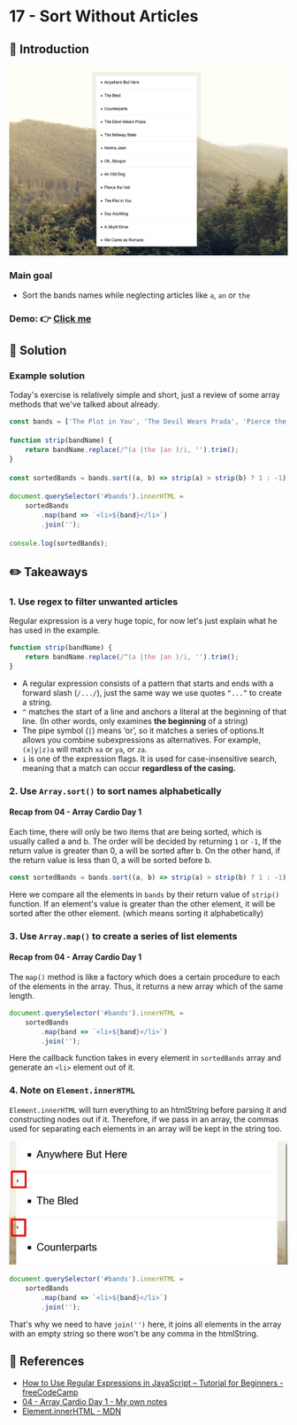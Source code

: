 # 17 - Sort Without Articles
## :eyes: Introduction

![](./screenshot_1.jpg)

### Main goal

- Sort the bands names while neglecting articles like `a`, `an` or `the`

### Demo: 👉 [Click me]() 

## :pushpin: Solution
### Example solution
Today's exercise is relatively simple and short, just a review of some array methods that we've talked about already. 
```javascript
const bands = ['The Plot in You', 'The Devil Wears Prada', 'Pierce the Veil', 'Norma Jean', 'The Bled', 'Say Anything', 'The Midway State', 'We Came as Romans', 'Counterparts', 'Oh, Sleeper', 'A Skylit Drive', 'Anywhere But Here', 'An Old Dog'];

function strip(bandName) {
    return bandName.replace(/^(a |the |an )/i, '').trim();
}

const sortedBands = bands.sort((a, b) => strip(a) > strip(b) ? 1 : -1);

document.querySelector('#bands').innerHTML =
    sortedBands
        .map(band => `<li>${band}</li>`)
        .join('');

console.log(sortedBands);
```

## :pencil2: Takeaways

### 1. Use regex to filter unwanted articles
Regular expression is a very huge topic, for now let's just explain what he has used in the example.
```javascript
function strip(bandName) {
    return bandName.replace(/^(a |the |an )/i, '').trim();
}
```
* A regular expression consists of a pattern that starts and ends with a forward slash (`/.../`), just the same way we use quotes `“...”` to create a string.
* `^` matches the start of a line and anchors a literal at the beginning of that line. (In other words, only examines **the beginning** of a string)
* The pipe symbol (`|`) means ‘or’, so it matches a series of options.It allows you combine subexpressions as alternatives. For example, `(x|y|z)a` will match `xa` or `ya`, or `za`. 
* `i` is one of the expression flags. It is used for case-insensitive search, meaning that a match can occur **regardless of the casing.**

### 2. Use `Array.sort()` to sort names alphabetically

#### Recap from 04 - Array Cardio Day 1
Each time, there will only be two items that are being sorted, which is usually called a and b. The order will be decided by returning `1` or `-1`, If the return value is greater than 0, a will be sorted after b. On the other hand, if the return value is less than 0, a will be sorted before b.

```javascript
const sortedBands = bands.sort((a, b) => strip(a) > strip(b) ? 1 : -1);
```
Here we compare all the elements in `bands` by their return value of `strip()` function. If an element's value is greater than the other element, it will be sorted after the other element. (which means sorting it alphabetically)

### 3. Use `Array.map()` to create a series of list elements

#### Recap from 04 - Array Cardio Day 1
The `map()` method is like a factory which does a certain procedure to each of the elements in the array. Thus, it returns a new array which of the same length.

```javascript
document.querySelector('#bands').innerHTML =
    sortedBands
        .map(band => `<li>${band}</li>`)
        .join('');
```
Here the callback function takes in every element in `sortedBands` array and generate an `<li>` element out of it.

### 4. Note on `Element.innerHTML` 
`Element.innerHTML` will turn everything to an htmlString before parsing it and constructing nodes out if it. Therefore, if we pass in an array, the commas used for separating each elements in an array will be kept in the string too. 

![](screenshot_2.jpg)
```javascript
document.querySelector('#bands').innerHTML =
    sortedBands
        .map(band => `<li>${band}</li>`)
        .join('');
```
That's why we need to have `join('')` here, it joins all elements in the array with an empty string so there won't be any comma in the htmlString. 


## :book: References
* [How to Use Regular Expressions in JavaScript – Tutorial for Beginners - freeCodeCamp](https://www.freecodecamp.org/news/regular-expressions-for-beginners/)
* [04 - Array Cardio Day 1 - My own notes](https://github.com/KellyCHI22/JavaScript30/blob/main/04-Array-Cardio-Day-1/README.md)
* [Element.innerHTML - MDN](https://developer.mozilla.org/en-US/docs/Web/API/Element/innerHTML)